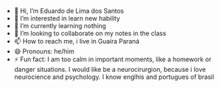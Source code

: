 - 👋 Hi, I’m Eduardo de Lima dos Santos
- 👀 I’m interested in learn new hability
- 🌱 I’m currently learning nothing
- 💞️ I’m looking to collaborate on my notes in the class
- 📫 How to reach me, i live in Guaíra Paraná
- 😄 Pronouns: he/him
- ⚡ Fun fact: I am too calm in important moments, like a homework or danger situations. I would like be a neurocirurgion, because i love neurocience and psychology. I know englhis and portugues of brasil

<!---
eduardosksajas/eduardosksajas is a ✨ special ✨ repository because its `README.md` (this file) appears on your GitHub profile.
You can click the Preview link to take a look at your changes.
--->
